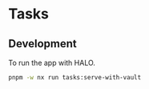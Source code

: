 # Tasks

## Development

To run the app with HALO.

```bash
pnpm -w nx run tasks:serve-with-vault
```
